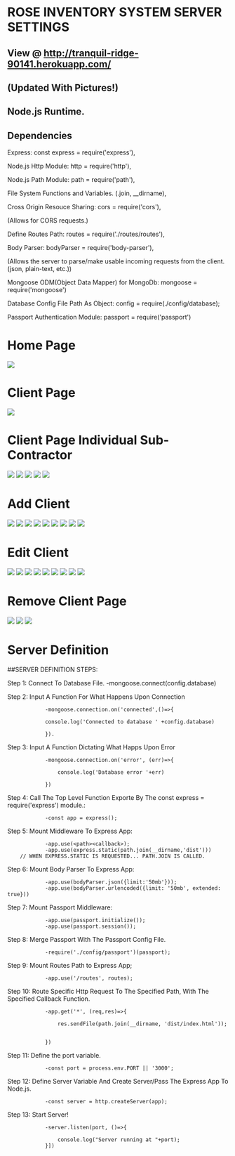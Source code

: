 # ROSE INVENTORY SYSTEM SERVER SETTINGS 

## View @ http://tranquil-ridge-90141.herokuapp.com/

## (Updated With Pictures!)

## Node.js Runtime.

## Dependencies

Express: const express = require('express'),

Node.js Http Module: http = require('http'),

Node.js Path Module: path = require('path'),

File System Functions and Variables. (.join, __dirname),

Cross Origin Resouce Sharing: cors = require('cors'),

(Allows for CORS requests.)

Define Routes Path: routes = require('./routes/routes'),

Body Parser: bodyParser = require('body-parser'),

(Allows the server to parse/make usable incoming requests from the client. (json, plain-text, etc.))

Mongoose ODM(Object Data Mapper) for MongoDb: mongoose = require('mongoose')

Database Config File Path As Object: config = require(./config/database);

Passport Authentication Module: passport = require('passport')

# Home Page
<img src ="https://github.com/ohrha/ROSE/blob/master/src/assets/img/Home%20Page.jpg">

# Client Page
<img src ="https://github.com/ohrha/ROSE/blob/master/src/assets/img/Client List.jpg">

# Client Page Individual Sub-Contractor
<img src ="https://github.com/ohrha/ROSE/blob/master/src/assets/img/Client Page Individual.jpg">

<img src ="https://github.com/ohrha/ROSE/blob/master/src/assets/img/Client Page Individual Inventory Expenditure Chart.jpg">

<img src ="https://github.com/ohrha/ROSE/blob/master/src/assets/img/Client Page Individual Inventory.jpg">

<img src ="https://github.com/ohrha/ROSE/blob/master/src/assets/img/Client Page Individual Inventory Item Top.jpg">

<img src ="https://github.com/ohrha/ROSE/blob/master/src/assets/img/Client Page Individual Inventory Item Bottom.jpg">

# Add Client
<img src ="https://github.com/ohrha/ROSE/blob/master/src/assets/img/Add Client Ready.jpg">

<img src ="https://github.com/ohrha/ROSE/blob/master/src/assets/img/Add Client Add Location.jpg">

<img src ="https://github.com/ohrha/ROSE/blob/master/src/assets/img/Add Client Remove Location.jpg">

<img src ="https://github.com/ohrha/ROSE/blob/master/src/assets/img/Add Client Add Store Number.jpg">

<img src ="https://github.com/ohrha/ROSE/blob/master/src/assets/img/Add Client Add Store Number.jpg">

<img src ="https://github.com/ohrha/ROSE/blob/master/src/assets/img/Add Client Load Sub-Contractor.jpg">

<img src ="https://github.com/ohrha/ROSE/blob/master/src/assets/img/Add Client Sub-Contractor Loaded.jpg">

<img src ="https://github.com/ohrha/ROSE/blob/master/src/assets/img/Add Client Submit Client Are You Sure-.jpg">

<img src ="https://github.com/ohrha/ROSE/blob/master/src/assets/img/Add Client Success.jpg">

# Edit Client
<img src ="https://github.com/ohrha/ROSE/blob/master/src/assets/img/Edit Client.jpg">

<img src ="https://github.com/ohrha/ROSE/blob/master/src/assets/img/Edit Client Add New Sub-Contractor Form.jpg">

<img src ="https://github.com/ohrha/ROSE/blob/master/src/assets/img/Edit Client Add New Sub-Contractor Ready.jpg">

<img src ="https://github.com/ohrha/ROSE/blob/master/src/assets/img/Edit Client Add New Sub-Contractor Ready Success.jpg">

<img src ="https://github.com/ohrha/ROSE/blob/master/src/assets/img/Edit Client Edit Sub-Contractor Page.jpg">

<img src ="https://github.com/ohrha/ROSE/blob/master/src/assets/img/Edit Client Edit Sub-Contractor Individual.jpg">


<img src ="https://github.com/ohrha/ROSE/blob/master/src/assets/img/Edit Client Edit Sub-Contractor Remove Individual.jpg">

<img src ="https://github.com/ohrha/ROSE/blob/master/src/assets/img/Edit Client Edit-Sub-Contractor Remove Are You Sure-.jpg">


<img src ="https://github.com/ohrha/ROSE/blob/master/src/assets/img/Edit Client Edit-Sub-Contractor Remove Success.jpg">


# Remove Client Page
<img src ="https://github.com/ohrha/ROSE/blob/master/src/assets/img/Remove Client.jpg">



<img src ="https://github.com/ohrha/ROSE/blob/master/src/assets/img/Remove Client Are You Sure-.jpg">



<img src ="https://github.com/ohrha/ROSE/blob/master/src/assets/img/Remove Client Success.jpg">



# Server Definition

##SERVER DEFINITION STEPS:

Step 1: Connect To Database File.
				-mongoose.connect(config.database)

Step 2: Input A Function For What Happens Upon Connection

				-mongoose.connection.on('connected',()=>{

				console.log('Connected to database ' +config.database)

				}).

Step 3: Input A Function Dictating What Happs Upon Error

				-mongoose.connection.on('error', (err)=>{

					console.log('Database error '+err)

				})

Step 4: Call The Top Level Function Exporte By The const express = require('express') module.:

				-const app = express();

Step 5: Mount Middleware To Express App:

				-app.use(<path><callback>);
				-app.use(express.static(path.join(__dirname,'dist')))
        // WHEN EXPRESS.STATIC IS REQUESTED... PATH.JOIN IS CALLED.

Step 6: Mount Body Parser To Express App:

	    		-app.use(bodyParser.json({limit:'50mb'}));
	    		-app.use(bodyParser.urlencoded({limit: '50mb', extended: true}))

Step 7: Mount Passport Middleware:

	    		-app.use(passport.initialize());
	    		-app.use(passport.session());
          
Step 8: Merge Passport With The Passport Config File.

	    		-require('./config/passport')(passport);
          
Step 9: Mount Routes Path to Express App;

	    		-app.use('/routes', routes);

Step 10: Route Specific Http Request To The Specified Path, With The Specified Callback Function.

	    		-app.get('*', (req,res)=>{

	    			res.sendFile(path.join(__dirname, 'dist/index.html'));


	    		})

Step 11: Define the port variable.
	    		
	    		-const port = process.env.PORT || '3000';

Step 12: Define Server Variable And Create Server/Pass The Express App To Node.js.

	    		-const server = http.createServer(app);

Step 13: Start Server!

	   			-server.listen(port, ()=>{

	   				console.log("Server running at "+port);
	   			}])


